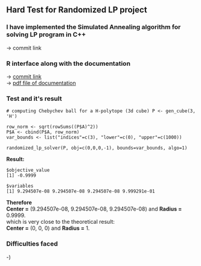 ## Hard Test for Randomized LP project

### I have implemented the Simulated Annealing algorithm for solving LP program in C++
-> commit link   

### R interface along with the documentation
-> [commit link](https://github.com/vaithak/volume_approximation/commit/03544bc51584d80d24be5427e6e13d52f2061914)  
-> [pdf file of documentation](https://github.com/vaithak/GeomScale_LP/blob/master/randomized_lp_solver.pdf)  

### Test and it's result
```{r}
# computing Chebychev ball for a H-polytope (3d cube) P <- gen_cube(3, 'H')

row_norm <- sqrt(rowSums((P$A)^2))
P$A <- cbind(P$A, row_norm) 
var_bounds <- list("indices"=c(3), "lower"=c(0), "upper"=c(1000))  

randomized_lp_solver(P, obj=c(0,0,0,-1), bounds=var_bounds, algo=1)
```  
**Result:**  
```
$objective_value
[1] -0.9999

$variables
[1] 9.294507e-08 9.294507e-08 9.294507e-08 9.999291e-01
```   
**Therefore**  
**Center =** (9.294507e-08,  9.294507e-08,  9.294507e-08) and **Radius =** 0.9999.  
which is very close to the theoretical result:  
**Center =** (0, 0, 0) and **Radius =** 1.  

### Difficulties faced
  -)  
